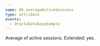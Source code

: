 ```yaml
---
name: db.averageActiveSessions
type: attribute
events:
  - OracleDatabaseSample
---
```


Average of active sessions. Extended: yes.
